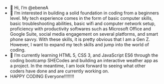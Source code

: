 - 👋 Hi, I’m @ebeneA
- 👀 I’m interested in building a solid foundation in coding from a beginners level. My tech experience comes in the form of basic computer skills, basic troubleshooting abilities, basic wifi and computer network setup, proficiency with productivity softwares such as Microsoft Office and Google Suite, social media engagement on several platforms, and smart phone savvy. With these skills, it is pretty obvious that I am a Gen Z. However, I want to expand my tech skills and jump into the world of coding.
- 🌱 I’m currently learning HTML 5, CSS 3, and JavaScript ES6 through the coding bootcamp SHECodes and building an interactive weather app as a project. In the meantime, I am look forward to seeing what other coders have done and are currently working on.
- HAPPY CODING Everyone!!!!!!!!

<!---
ebeneA/ebeneA is a ✨ special ✨ repository because its `README.md` (this file) appears on your GitHub profile.
You can click the Preview link to take a look at your changes.
--->
